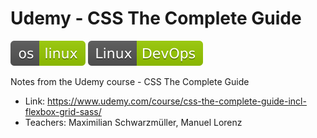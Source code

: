 # Udemy - CSS The Complete Guide
![OS Linux](shields/os-linux.svg)
![Linux Devops](shields/linux-devops.svg)

Notes from the Udemy course - CSS The Complete Guide
- Link: https://www.udemy.com/course/css-the-complete-guide-incl-flexbox-grid-sass/
- Teachers: Maximilian Schwarzmüller, Manuel Lorenz


